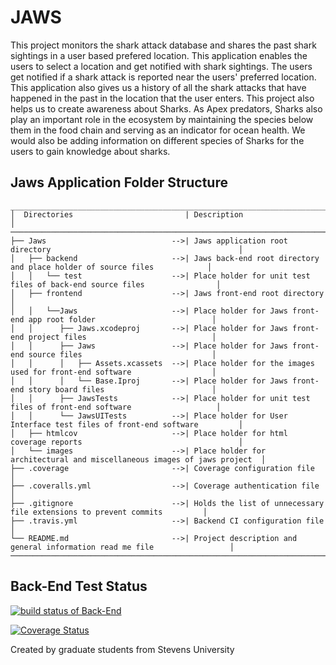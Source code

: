 # JAWS
This project monitors the shark attack database and shares the past shark sightings in a user based prefered location. This application enables the users to select a location and get notified with shark sightings. The users get notified if a shark attack is reported near the users' preferred location. This application also gives us a history of all the shark attacks that have happened in the past in the location that the user enters. This project also helps us to create awareness about Sharks. As Apex predators, Sharks also play an important role in the ecosystem by maintaining the species below them in the food chain and serving as an indicator for ocean health. We would also be adding information on different species of Sharks for the users to gain knowledge about sharks.


## Jaws Application Folder Structure
```
__________________________________________________________________________________________________________________
│  Directories                         | Description                                                              │
──────────────────────────────────────────────────────────────────────────────────────────────────────────────────
├── Jaws                            -->| Jaws application root directory                                          │
│   ├── backend                     -->| Jaws back-end root directory and place holder of source files            │
│   │   └── test                    -->| Place holder for unit test files of back-end source files                │
│   ├── frontend                    -->| Jaws front-end root directory                                            │
│   │   └──Jaws                     -->| Place holder for Jaws front-end app root folder                          │
│   │      ├── Jaws.xcodeproj       -->| Place holder for Jaws front-end project files                            │
│   │      ├── Jaws                 -->| Place holder for Jaws front-end source files                             │
│   │      │   ├── Assets.xcassets  -->| Place holder for the images used for front-end software                  │
│   │      │   └── Base.Iproj       -->| Place holder for Jaws front-end story board files                        │
│   │      ├── JawsTests            -->| Place holder for unit test files of front-end software                   │
│   │      └── JawsUITests          -->| Place holder for User Interface test files of front-end software         │
│   ├── htmlcov                     -->| Place holder for html coverage reports                                   │
│   └── images                      -->| Place holder for architectural and miscellaneous images of jaws project  │
├── .coverage                       -->| Coverage configuration file                                              │
├── .coveralls.yml                  -->| Coverage authentication file                                             │
├── .gitignore                      -->| Holds the list of unnecessary file extensions to prevent commits         │
├── .travis.yml                     -->| Backend CI configuration file                                            │
└── README.md                       -->| Project description and general information read me file                 │
────────────────────────────────────────────────────────────────────────────────────────────────────────────────
```

## Back-End Test Status
[![build status of Back-End](https://app.travis-ci.com/sriksrik7/Jaws.svg?branch=38-update-ci-to-show-code-coverage)](https://app.travis-ci.com/github/sriksrik7/Jaws)

[![Coverage Status](https://coveralls.io/repos/github/sriksrik7/Jaws/badge.svg?branch=38-update-ci-to-show-code-coverage/backend)](https://coveralls.io/github/sriksrik7/Jaws?branch=38-update-ci-to-show-code-coverage/backend)


Created by graduate students from Stevens University
